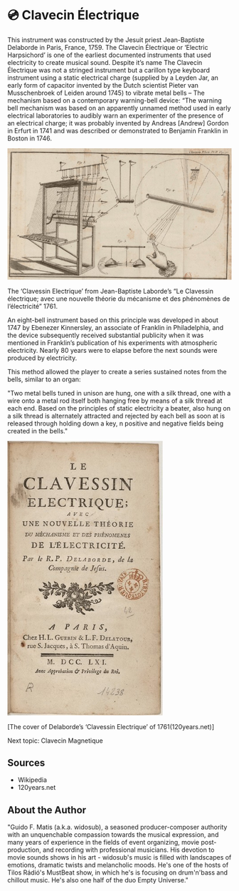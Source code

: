 # 💿 Clavecin Électrique

This instrument was constructed by the Jesuit priest Jean-Baptiste Delaborde in Paris, France, 1759. The Clavecin Électrique or ‘Electric Harpsichord’ is one of the earliest documented instruments that used electricity to create musical sound. Despite it’s name The Clavecin Électrique was not a stringed instrument but a carillon type keyboard instrument using a static electrical charge (supplied by a Leyden Jar, an early form of capacitor invented by the Dutch scientist Pieter van Musschenbroek of Leiden around 1745) to vibrate metal bells – The mechanism based on a contemporary warning-bell device: “The warning bell mechanism was based on an apparently unnamed method used in early electrical laboratories to audibly warn an experimenter of the presence of an electrical charge; it was probably invented by Andreas [Andrew] Gordon in Erfurt in 1741 and was described or demonstrated to Benjamin Franklin in Boston in 1746.

![Clavecin Électrique](_static/images/clavecin_electrique/clavecin_electrique1.jpeg)

The ‘Clavessin Electrique’ from Jean-Baptiste Laborde’s “Le Clavessin électrique; avec une nouvelle théorie du mécanisme et des phénomènes de l’électricité” 1761.

An eight-bell instrument based on this principle was developed in about 1747 by Ebenezer Kinnersley, an associate of Franklin in Philadelphia, and the device subsequently received substantial publicity when it was mentioned in Franklin’s publication of his experiments with atmospheric electricity. Nearly 80 years were to elapse before the next sounds were produced by electricity.

This method allowed the player to create a series sustained notes from the bells, similar to an organ:

"Two metal bells tuned in unison are hung, one with a silk thread, one with a wire onto a metal rod itself both hanging free by means of a silk thread at each end. Based on the principles of static electricity a beater, also hung on a silk thread is alternately attracted and rejected by each bell as soon at is released through holding down a key, n positive and negative fields being created in the bells."

![Clavecin Électrique](_static/images/clavecin_electrique/clavecin_electrique2.jpeg)

[The cover of Delaborde’s ‘Clavessin Electrique’ of 1761(120years.net)]

Next topic: Clavecin Magnetique

## Sources

- Wikipedia
- 120years.net

## About the Author

"Guido F. Matis (a.k.a. widosub), a seasoned producer-composer authority with an unquenchable compassion towards the musical expression, and many years of experience in the fields of event organizing, movie post- production, and recording with professional musicians. His devotion to movie sounds shows in his art - widosub's music is filled with landscapes of emotions, dramatic twists and melancholic moods. He's one of the hosts of Tilos Rádió's MustBeat show, in which he's is focusing on drum'n'bass and chillout music. He's also one half of the duo Empty Universe."
